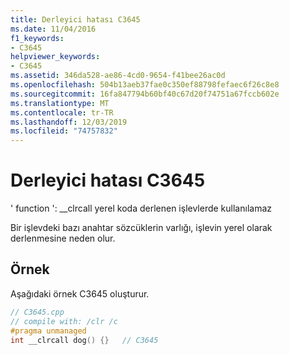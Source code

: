 ```yaml
---
title: Derleyici hatası C3645
ms.date: 11/04/2016
f1_keywords:
- C3645
helpviewer_keywords:
- C3645
ms.assetid: 346da528-ae86-4cd0-9654-f41bee26ac0d
ms.openlocfilehash: 504b13aeb37fae0c350ef88798fefaec6f26c8e8
ms.sourcegitcommit: 16fa847794b60bf40c67d20f74751a67fccb602e
ms.translationtype: MT
ms.contentlocale: tr-TR
ms.lasthandoff: 12/03/2019
ms.locfileid: "74757832"
---
```

# <a name="compiler-error-c3645"></a>Derleyici hatası C3645

' function ': __clrcall yerel koda derlenen işlevlerde kullanılamaz

Bir işlevdeki bazı anahtar sözcüklerin varlığı, işlevin yerel olarak derlenmesine neden olur.

## <a name="example"></a>Örnek

Aşağıdaki örnek C3645 oluşturur.

```cpp
// C3645.cpp
// compile with: /clr /c
#pragma unmanaged
int __clrcall dog() {}   // C3645
```
